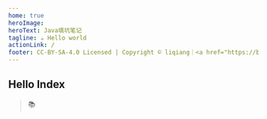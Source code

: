 ```yaml
---
home: true
heroImage: 
heroText: Java填坑笔记
tagline: ☕ Hello world
actionLink: /
footer: CC-BY-SA-4.0 Licensed | Copyright © liqiang｜<a href="https://beian.miit.gov.cn/" target="_blank">备案号：皖ICP备17014740号-1</a>
---
```


## Hello Index
> 📚 


<Vssue :title="$title" />
